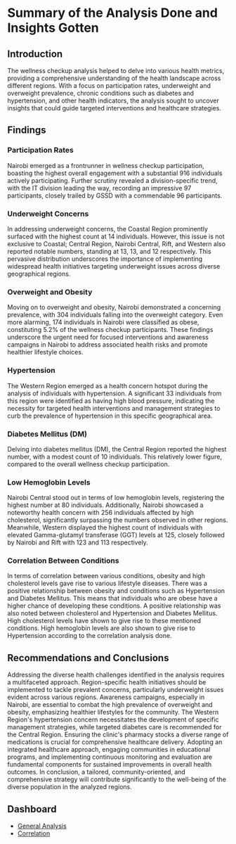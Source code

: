 # Summary of the Analysis Done and Insights Gotten

## Introduction

The wellness checkup analysis helped to delve into various health metrics, providing a comprehensive understanding of the health landscape across different regions. With a focus on participation rates, underweight and overweight prevalence, chronic conditions such as diabetes and hypertension, and other health indicators, the analysis sought to uncover insights that could guide targeted interventions and healthcare strategies.

## Findings

### Participation Rates

Nairobi emerged as a frontrunner in wellness checkup participation, boasting the highest overall engagement with a substantial 916 individuals actively participating. Further scrutiny revealed a division-specific trend, with the IT division leading the way, recording an impressive 97 participants, closely trailed by GSSD with a commendable 96 participants.

### Underweight Concerns

In addressing underweight concerns, the Coastal Region prominently surfaced with the highest count at 14 individuals. However, this issue is not exclusive to Coastal; Central Region, Nairobi Central, Rift, and Western also reported notable numbers, standing at 13, 13, and 12 respectively. This pervasive distribution underscores the importance of implementing widespread health initiatives targeting underweight issues across diverse geographical regions.

### Overweight and Obesity

Moving on to overweight and obesity, Nairobi demonstrated a concerning prevalence, with 304 individuals falling into the overweight category. Even more alarming, 174 individuals in Nairobi were classified as obese, constituting 5.2% of the wellness checkup participants. These findings underscore the urgent need for focused interventions and awareness campaigns in Nairobi to address associated health risks and promote healthier lifestyle choices.

### Hypertension

The Western Region emerged as a health concern hotspot during the analysis of individuals with hypertension. A significant 33 individuals from this region were identified as having high blood pressure, indicating the necessity for targeted health interventions and management strategies to curb the prevalence of hypertension in this specific geographical area.

### Diabetes Mellitus (DM)

Delving into diabetes mellitus (DM), the Central Region reported the highest number, with a modest count of 10 individuals. This relatively lower figure, compared to the overall wellness checkup participation.

### Low Hemoglobin Levels

Nairobi Central stood out in terms of low hemoglobin levels, registering the highest number at 80 individuals. Additionally, Nairobi showcased a noteworthy health concern with 256 individuals affected by high cholesterol, significantly surpassing the numbers observed in other regions. Meanwhile, Western displayed the highest count of individuals with elevated Gamma-glutamyl transferase (GGT) levels at 125, closely followed by Nairobi and Rift with 123 and 113 respectively.

### Correlation Between Conditions

In terms of correlation between various conditions, obesity and high cholesterol levels gave rise to various lifestyle diseases. There was a positive relationship between obesity and conditions such as Hypertension and Diabetes Mellitus. This means that individuals who are obese have a higher chance of developing these conditions. A positive relationship was also noted between cholesterol and Hypertension and Diabetes Mellitus. High cholesterol levels have shown to give rise to these mentioned conditions. High hemoglobin levels are also shown to give rise to Hypertension according to the correlation analysis done.

## Recommendations and Conclusions

Addressing the diverse health challenges identified in the analysis requires a multifaceted approach. Region-specific health initiatives should be implemented to tackle prevalent concerns, particularly underweight issues evident across various regions. Awareness campaigns, especially in Nairobi, are essential to combat the high prevalence of overweight and obesity, emphasizing healthier lifestyles for the community. The Western Region's hypertension concern necessitates the development of specific management strategies, while targeted diabetes care is recommended for the Central Region. Ensuring the clinic's pharmacy stocks a diverse range of medications is crucial for comprehensive healthcare delivery. Adopting an integrated healthcare approach, engaging communities in educational programs, and implementing continuous monitoring and evaluation are fundamental components for sustained improvements in overall health outcomes. In conclusion, a tailored, community-oriented, and comprehensive strategy will contribute significantly to the well-being of the diverse population in the analyzed regions.

## Dashboard

- [General Analysis](https://v3.polymersearch.com/b/65cf945300fd78666cdb82a0)
- [Correlation](https://v3.polymersearch.com/b/65d85eff42835638e6b31ef4)